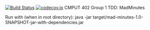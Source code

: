[![Build Status](https://travis-ci.com/cmput402-w19/assignment4tdd-madminutes.svg?branch=master)](https://travis-ci.com/cmput402-w19/assignment4tdd-madminutes)
[![codecov.io](http://codecov.io/github/cmput402-w19/assignment4tdd-madminutes/coverage.svg?branch=master)](http://codecov.io/github/cmput402-w19/assignment4tdd-madminutes?branch=master)
CMPUT 402 Group 1 TDD: MadMinutes

Run with (when in root directory): 
    java -jar target/mad-minutes-1.0-SNAPSHOT-jar-with-dependencies.jar